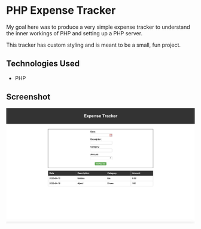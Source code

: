 # PHP Expense Tracker

My goal here was to produce a very simple expense tracker to understand the 
inner workings of PHP and setting up a PHP server.

This tracker has custom styling and is meant to be a small, fun project.

## Technologies Used
- PHP

## Screenshot
![Main Screen](landing.png)